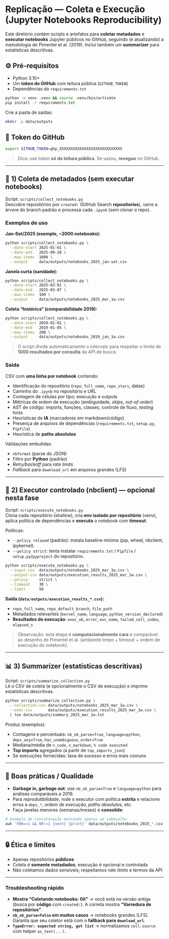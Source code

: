 # Replicação — Coleta e Execução (Jupyter Notebooks Reproducibility)

Este diretório contém scripts e artefatos para **coletar metadados** e **executar notebooks** Jupyter públicos no GitHub, seguindo (e atualizando) a metodologia de Pimentel et al. (2019). Inclui também um **summarizer** para estatísticas descritivas.

## ⚙️ Pré-requisitos

- Python 3.10+
- Um **token do GitHub** com leitura pública (`GITHUB_TOKEN`)
- Dependências do `requirements.txt`

```bash
python -m venv .venv && source .venv/bin/activate
pip install -r requirements.txt
```

Crie a pasta de saídas:

```bash
mkdir -p data/outputs
```

## 🔑 Token do GitHub

```bash
export GITHUB_TOKEN=ghp_XXXXXXXXXXXXXXXXXXXXXXXXXXXX
```

> Dica: use token **só de leitura pública**. Se vazou, **revogue** no GitHub.

---

## 🚀 1) Coleta de metadados (sem executar notebooks)

Script: `scripts/collect_notebooks.py`  
Descobre repositórios por `created:` (GitHub Search **repositories**), varre a árvore do branch padrão e processa cada `.ipynb` (sem clonar o repo).

### Exemplos de uso

**Jan–Set/2025 (exemplo, ~2000 notebooks):**

```bash
python scripts/collect_notebooks.py \
  --date-start 2025-01-01 \
  --date-end   2025-09-28 \
  --max-items  1000 \
  --output     data/outputs/notebooks_2025_jan-set.csv
```

**Janela curta (sanidade):**

```bash
python scripts/collect_notebooks.py \
  --date-start 2025-03-01 \
  --date-end   2025-03-07 \
  --max-items  100 \
  --output     data/outputs/notebooks_2025_mar_1w.csv
```

**Coleta “histórica” (comparabilidade 2019):**

```bash
python scripts/collect_notebooks.py \
  --date-start 2019-01-01 \
  --date-end   2019-01-05 \
  --max-items  200 \
  --output     data/outputs/notebooks_2019_jan_1w.csv
```

> O script divide automaticamente o intervalo para respeitar o limite de **1000 resultados por consulta** da API de busca.

### Saída

CSV com **uma linha por notebook** contendo:

- Identificação do repositório (`repo_full_name`, `repo_stars`, datas)
- Caminho do `.ipynb` no repositório e URL
- Contagem de células por tipo; execução e outputs
- Métricas de ordem de execução (ambiguidade, _skips_, _out-of-order_)
- AST de código: imports, funções, classes, controle de fluxo, _testing_ hints
- Heurísticas de **IA** (marcadores em markdown/código)
- Presença de arquivos de dependências (`requirements.txt`, `setup.py`, `Pipfile`)
- Heurística de **paths absolutos**

Validações embutidas:

- `nbformat` (parse do JSON)
- Filtro por **Python** (padrão)
- _Retry/backoff_ para _rate limits_
- _Fallback_ para `download_url` em arquivos grandes (LFS)

---

## 🧪 2) Executor controlado (nbclient) — **opcional nesta fase**

Script: `scripts/execute_notebooks.py`  
Clona cada repositório (shallow), cria **env isolado por repositório** (venv), aplica política de dependências e **executa** o notebook com **timeout**.

Políticas:

- `--policy relaxed` (padrão): instala baseline mínima (pip, wheel, nbclient, ipykernel).
- `--policy strict`: tenta instalar `requirements.txt` / `Pipfile` / `setup.py`/`pyproject` do repositório.

```bash
python scripts/execute_notebooks.py \
  --input-csv  data/outputs/notebooks_2025_mar_1w.csv \
  --output-csv data/outputs/execution_results_2025_mar_1w.csv \
  --policy     strict \
  --timeout    30 \
  --limit      50
```

**Saída (`data/outputs/execution_results_*.csv`):**

- `repo_full_name`, `repo_default_branch`, `file_path`
- Metadados relevantes (`kernel_name`, `language`, `python_version_declared`)
- **Resultados de execução**: `exec_ok`, `error`, `exc_name`, `failed_cell_index`, `elapsed_s`

> Observação: esta etapa é **computacionalmente cara** e comparável ao desenho de Pimentel et al. (ambiente limpo + timeout + ordem de execução do notebook).

---

## 📊 3) Summarizer (estatísticas descritivas)

Script: `scripts/summarize_collection.py`  
Lê o CSV de coleta (e opcionalmente o CSV de execução) e imprime estatísticas descritivas.

```bash
python scripts/summarize_collection.py \
  --collection-csv data/outputs/notebooks_2025_mar_1w.csv \
  --exec-csv       data/outputs/execution_results_2025_mar_1w.csv \
  | tee data/outputs/summary_2025_mar_1w.txt
```

Produz (exemplos):

- Contagens e percentuais: `nb_ok_parse=True`, `language=python`, `deps_any=True`, `has_unambiguous_order=True`
- Mediana/média de `n_code`, `n_markdown`, `% code executed`
- **Top imports** agregados (a partir de `top_imports_json`)
- Se execuções fornecidas: taxa de sucesso e erros mais comuns

---

## 🧹 Boas práticas / Qualidade

- **Garbage in, garbage out**: use `nb_ok_parse=True` e `language=python` para análises comparáveis a 2019.
- Para _reprodutibilidade_, rode o executor com política **estrita** e relacione erros a `deps_*`, _ordem de execução_, _paths absolutos_, etc.
- Faça janelas menores (semanas/meses) e **consolide**:

```bash
# exemplo de concatenação mantendo apenas um cabeçalho
awk 'FNR==1 && NR!=1 {next} {print}' data/outputs/notebooks_2025_*.csv > data/outputs/notebooks_2025_all.csv
```

---

## 🔒 Ética e limites

- Apenas repositórios **públicos**
- Coleta é **somente metadados**; execução é opcional e controlada
- Não coletamos dados sensíveis; respeitamos _rate limits_ e termos da API

---

### Troubleshooting rápido

- **Mostra “Coletando notebooks: 0it”** → você está na versão antiga (busca por **código** com `created:`). A correta mostra **“Varredura de repositórios”**.
- **`nb_ok_parse=False` em muitos casos** → notebooks grandes (LFS). Garanta que seu coletor está com o **fallback para `download_url`**.
- **`TypeError: expected string, got list`** → normalizamos `cell.source` com helper `as_text(...)`.
